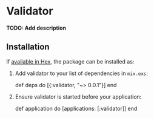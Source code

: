 # Validator

**TODO: Add description**

## Installation

If [available in Hex](https://hex.pm/docs/publish), the package can be installed as:

  1. Add validator to your list of dependencies in `mix.exs`:

        def deps do
          [{:validator, "~> 0.0.1"}]
        end

  2. Ensure validator is started before your application:

        def application do
          [applications: [:validator]]
        end

